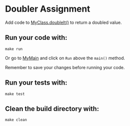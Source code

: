 # Doubler Assignment 

Add code to [MyClass.doubleIt()](src/main/java/Doubler.java) to return a doubled value.

## Run your code with:
```shell script
make run
```
Or go to [MyMain](src/main/java/MyMain.java) and click on `Run` above the `main()` method.

Remember to save your changes before running your code.

## Run your tests with:
```shell script
make test
```

## Clean the build directory with:
```shell script
make clean
```
